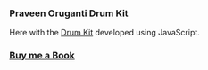 ### Praveen Oruganti Drum Kit

Here with the [Drum Kit](https://praveenoruganti.github.io/praveenoruganti-vanilla-js/0_Projects/praveenoruganti-drum-kit) developed using JavaScript.

### [Buy me a Book](https://www.buymeacoffee.com/praveenoruganti)